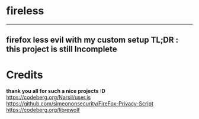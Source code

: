 # fireless
--------------------------------------------------
firefox less evil with my custom setup
TL;DR : this project is still <b> Incomplete </b>
--------------------------------------------------
# Credits
<b> thank you all for such a nice projects :D </b>
<br>
https://codeberg.org/Narsil/user.js
<br>
https://github.com/simeononsecurity/FireFox-Privacy-Script
<br>
https://codeberg.org/librewolf
